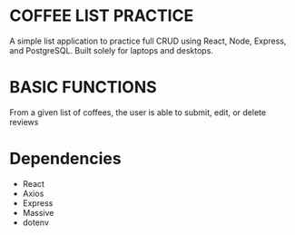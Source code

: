 # COFFEE LIST PRACTICE

A simple list application to practice full CRUD using React, Node, Express, and PostgreSQL.
Built solely for laptops and desktops.


# BASIC FUNCTIONS
From a given list of coffees, the user is able to submit, edit, or delete reviews

# Dependencies
- React
- Axios
- Express
- Massive
- dotenv
